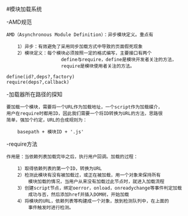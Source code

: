 #模块加载系统

-AMD规范

	AMD（Asynchronous Module Definition）：异步模块定义。重点有

		1）异步：有效避免了采用同步加载方式中导致的页面假死现象
		2）模块定义：每个模块必须按照一定的格式编写，主要接口有两个
						define与require，define是模块开发者关注的方法，
						require是模块使用者关注的方法。

	define(id?,deps?,factory)
	require(deps?,callback)

-加载器所在路径的探知

	要加载一个模块，需要将一个URL作为加载地址，一个script作为加载媒介，
	用户在require时都用ID，因此我们需要一个将ID转换为URL的方法，思路很
	简单，强加个约定，URL的合成规则为：

		basepath + 模块ID + '.js'

-require方法

	作用是：当依赖列表加载完毕之后，执行用户回调。加载的过程：

		1）取得依赖列表的第一个ID，转换为URL
		2）检测此模块有没有被加载过，或正在被加载，用一个对象来保持所有
			模块加载的情况，当用户从来没有加载过此节点时，就进入加载流程
		3）创建script节点，绑定oerror，onload，onreadychange等事件判定加载
			成功与否，然后添加href并插入DOM树，开始加载
		4）将模块的URL，依赖列表等构建成一个对象，放到检测队列中，在上面的
			事件触发时进行检测。
